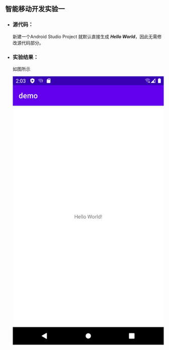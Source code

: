 ## 智能移动开发实验一   

- ### 源代码：
   
   新建一个Android Studio Project 就默认直接生成 ***Hello World***，因此无需修改源代码部分。
   
- ### 实验结果：

   如图所示
   
   ![helloworld](https://github.com/IVY-1999/android-_1813066/blob/main/HelloWorld.png)
